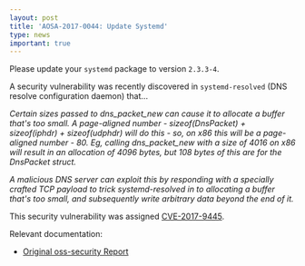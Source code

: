 ```yaml
---
layout: post
title: 'AOSA-2017-0044: Update Systemd'
type: news
important: true
---
```


Please update your `systemd` package to version `2.3.3-4`.

A security vulnerability was recently discovered in `systemd-resolved` (DNS resolve configuration daemon) that...

*Certain sizes passed to dns_packet_new can cause it to allocate a buffer that's too small. A page-aligned number - sizeof(DnsPacket) + sizeof(iphdr) + sizeof(udphdr) will do this - so, on x86 this will be a page-aligned number - 80. Eg, calling dns_packet_new with a size of 4016
on x86 will result in an allocation of 4096 bytes, but 108 bytes of this
are for the DnsPacket struct.*

*A malicious DNS server can exploit this by responding with a specially
crafted TCP payload to trick systemd-resolved in to allocating a buffer
that's too small, and subsequently write arbitrary data beyond the end
of it.*

This security vulnerability was assigned [CVE-2017-9445](https://cve.mitre.org/cgi-bin/cvename.cgi?name=CVE-2017-9445).

Relevant documentation:

- [Original oss-security Report](http://www.openwall.com/lists/oss-security/2017/06/27/8)